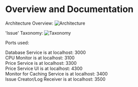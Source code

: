 # Overview and Documentation

Architecture Overview:
![Architecture](https://github.com/ccims/overview-and-documentation/blob/201086cdd8b39eaadf9c90d7556d7a0a6c85a76e/Architektur%20Gesamtsystem.jpg?raw=true)


'Issue' Taxonomy:
![Taxonomy](https://github.com/ccims/overview-and-documentation/blob/master/issue_taxonomy/Issue%20Taxonomy.jpg?raw=true)


Ports used:

Database Service is at localhost: 3000 <br />
CPU Monitor is at localhost: 3100 <br />
Price Service is at localhost: 3300 <br />
Price Service UI is at localhost: 4300 <br />
Monitor for Caching Service is at localhost: 3400 <br />
Issue Creator/Log Receiver is at localhost: 3500 <br />
